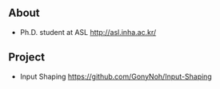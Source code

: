 ## About
* Ph.D. student at ASL <http://asl.inha.ac.kr/>

## Project
* Input Shaping <https://github.com/GonyNoh/Input-Shaping>
